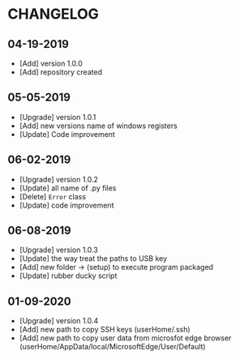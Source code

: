 # CHANGELOG

## 04-19-2019
- [Add] version 1.0.0
- [Add] repository created

## 05-05-2019
- [Upgrade] version 1.0.1
- [Add] new versions name of windows registers
- [Update] Code improvement

## 06-02-2019
- [Upgrade] version 1.0.2
- [Update] all name of .py files
- [Delete] `Error` class
- [Update] code improvement

## 06-08-2019
- [Upgrade] version 1.0.3
- [Update] the way treat the paths to USB key
- [Add] new folder -> (setup) to execute program packaged
- [Update] rubber ducky script

## 01-09-2020
- [Upgrade] version 1.0.4
- [Add] new path to copy SSH keys (userHome/.ssh)
- [Add] new path to copy user data from microsfot edge browser (userHome/AppData/local/MicrosoftEdge/User/Default)